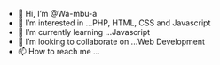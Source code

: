 - 👋 Hi, I’m @Wa-mbu-a
- 👀 I’m interested in ...PHP, HTML, CSS and Javascript 
- 🌱 I’m currently learning ...Javascript
- 💞️ I’m looking to collaborate on ...Web Development
- 📫 How to reach me ...

<!---
Wa-mbu-a/Wa-mbu-a is a ✨ special ✨ repository because its `README.md` (this file) appears on your GitHub profile.
You can click the Preview link to take a look at your changes.
--->
